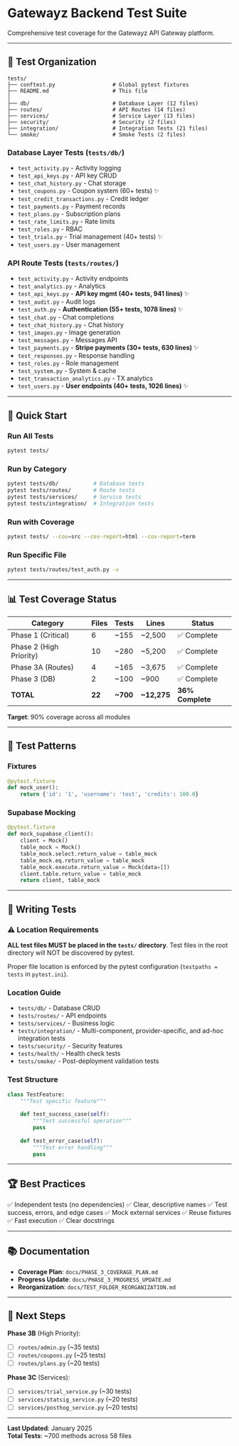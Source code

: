 # Gatewayz Backend Test Suite

Comprehensive test coverage for the Gatewayz API Gateway platform.

---

## 📁 Test Organization

```
tests/
├── conftest.py                  # Global pytest fixtures
├── README.md                    # This file
│
├── db/                          # Database Layer (12 files)
├── routes/                      # API Routes (14 files)
├── services/                    # Service Layer (13 files)
├── security/                    # Security (2 files)
├── integration/                 # Integration Tests (21 files)
└── smoke/                       # Smoke Tests (2 files)
```

### Database Layer Tests (`tests/db/`)
- `test_activity.py` - Activity logging
- `test_api_keys.py` - API key CRUD
- `test_chat_history.py` - Chat storage
- `test_coupons.py` - Coupon system (60+ tests) ✨
- `test_credit_transactions.py` - Credit ledger
- `test_payments.py` - Payment records
- `test_plans.py` - Subscription plans
- `test_rate_limits.py` - Rate limits
- `test_roles.py` - RBAC
- `test_trials.py` - Trial management (40+ tests) ✨
- `test_users.py` - User management

### API Route Tests (`tests/routes/`)
- `test_activity.py` - Activity endpoints
- `test_analytics.py` - Analytics
- `test_api_keys.py` - **API key mgmt (40+ tests, 941 lines)** ✨
- `test_audit.py` - Audit logs
- `test_auth.py` - **Authentication (55+ tests, 1078 lines)** ✨
- `test_chat.py` - Chat completions
- `test_chat_history.py` - Chat history
- `test_images.py` - Image generation
- `test_messages.py` - Messages API
- `test_payments.py` - **Stripe payments (30+ tests, 630 lines)** ✨
- `test_responses.py` - Response handling
- `test_roles.py` - Role management
- `test_system.py` - System & cache
- `test_transaction_analytics.py` - TX analytics
- `test_users.py` - **User endpoints (40+ tests, 1026 lines)** ✨

---

## 🚀 Quick Start

### Run All Tests
```bash
pytest tests/
```

### Run by Category
```bash
pytest tests/db/           # Database tests
pytest tests/routes/       # Route tests
pytest tests/services/     # Service tests
pytest tests/integration/  # Integration tests
```

### Run with Coverage
```bash
pytest tests/ --cov=src --cov-report=html --cov-report=term
```

### Run Specific File
```bash
pytest tests/routes/test_auth.py -v
```

---

## 📊 Test Coverage Status

| Category | Files | Tests | Lines | Status |
|----------|-------|-------|-------|--------|
| Phase 1 (Critical) | 6 | ~155 | ~2,500 | ✅ Complete |
| Phase 2 (High Priority) | 10 | ~280 | ~5,200 | ✅ Complete |
| Phase 3A (Routes) | 4 | ~165 | ~3,675 | ✅ Complete |
| Phase 3 (DB) | 2 | ~100 | ~900 | ✅ Complete |
| **TOTAL** | **22** | **~700** | **~12,275** | **36% Complete** |

**Target**: 90% coverage across all modules

---

## 🧪 Test Patterns

### Fixtures
```python
@pytest.fixture
def mock_user():
    return {'id': '1', 'username': 'test', 'credits': 100.0}
```

### Supabase Mocking
```python
@pytest.fixture
def mock_supabase_client():
    client = Mock()
    table_mock = Mock()
    table_mock.select.return_value = table_mock
    table_mock.eq.return_value = table_mock
    table_mock.execute.return_value = Mock(data=[])
    client.table.return_value = table_mock
    return client, table_mock
```

---

## 📝 Writing Tests

### ⚠️ Location Requirements
**ALL test files MUST be placed in the `tests/` directory**. Test files in the root directory will NOT be discovered by pytest.

Proper file location is enforced by the pytest configuration (`testpaths = tests` in `pytest.ini`).

### Location Guide
- `tests/db/` - Database CRUD
- `tests/routes/` - API endpoints
- `tests/services/` - Business logic
- `tests/integration/` - Multi-component, provider-specific, and ad-hoc integration tests
- `tests/security/` - Security features
- `tests/health/` - Health check tests
- `tests/smoke/` - Post-deployment validation tests

### Test Structure
```python
class TestFeature:
    """Test specific feature"""
    
    def test_success_case(self):
        """Test successful operation"""
        pass
    
    def test_error_case(self):
        """Test error handling"""
        pass
```

---

## 🏆 Best Practices

✅ Independent tests (no dependencies)
✅ Clear, descriptive names
✅ Test success, errors, and edge cases
✅ Mock external services
✅ Reuse fixtures
✅ Fast execution
✅ Clear docstrings

---

## 📚 Documentation

- **Coverage Plan**: `docs/PHASE_3_COVERAGE_PLAN.md`
- **Progress Update**: `docs/PHASE_3_PROGRESS_UPDATE.md`
- **Reorganization**: `docs/TEST_FOLDER_REORGANIZATION.md`

---

## 🎯 Next Steps

**Phase 3B** (High Priority):
- [ ] `routes/admin.py` (~35 tests)
- [ ] `routes/coupons.py` (~25 tests)
- [ ] `routes/plans.py` (~20 tests)

**Phase 3C** (Services):
- [ ] `services/trial_service.py` (~30 tests)
- [ ] `services/statsig_service.py` (~20 tests)
- [ ] `services/posthog_service.py` (~20 tests)

---

**Last Updated**: January 2025  
**Total Tests**: ~700 methods across 58 files
